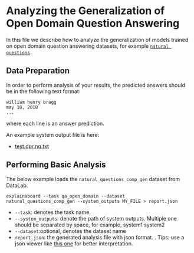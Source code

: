# Analyzing the Generalization of Open Domain Question Answering

In this file we describe how to analyze the generalization of models trained on open domain question answering datasets, for example [`natural questions`](https://github.com/google-research-datasets/natural-questions).

## Data Preparation

In order to perform analysis of your results, the predicted answers should be in the following
text format:

```
william henry bragg
may 18, 2018
...
```

where each line is an answer prediction.

An example system output file is here:

* [test.dpr.nq.txt](https://github.com/likicode/QA-generalize/blob/master/predictions/test.dpr.nq.txt)

## Performing Basic Analysis

The below example loads the `natural_questions_comp_gen` dataset from DataLab.

```shell
explainaboard --task qa_open_domain --dataset natural_questions_comp_gen --system_outputs MY_FILE > report.json
```

* `--task`: denotes the task name.
* `--system_outputs`: denote the path of system outputs. Multiple one should be
  separated by space, for example, system1 system2
* `--dataset`:optional, denotes the dataset name
* `report.json`: the generated analysis file with json format. . Tips: use a json viewer
  like [this one](http://jsonviewer.stack.hu/) for better interpretation.
